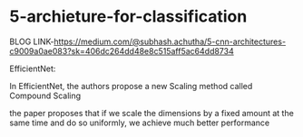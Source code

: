 # 5-archieture-for-classification

BLOG LINK-https://medium.com/@subhash.achutha/5-cnn-architectures-c9009a0ae083?sk=406dc264dd48e8c515aff5ac64dd8734

EfficientNet:

In EfficientNet, the authors propose a new Scaling method called Compound Scaling

the paper proposes that if we scale the dimensions by a fixed amount at the same time and do so uniformly, we achieve much better performance

